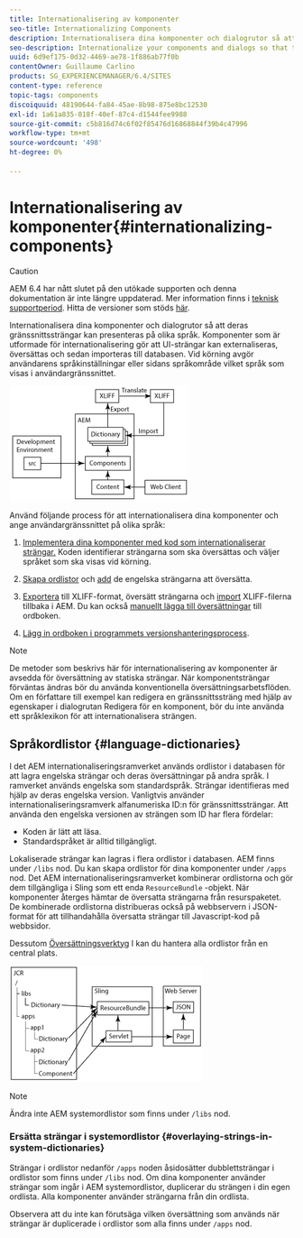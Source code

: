 ```yaml
---
title: Internationalisering av komponenter
seo-title: Internationalizing Components
description: Internationalisera dina komponenter och dialogrutor så att deras gränssnittssträngar kan presenteras på olika språk
seo-description: Internationalize your components and dialogs so that their UI strings can be presented in different languages
uuid: 6d9ef175-0d32-4469-ae78-1f886ab77f0b
contentOwner: Guillaume Carlino
products: SG_EXPERIENCEMANAGER/6.4/SITES
content-type: reference
topic-tags: components
discoiquuid: 48190644-fa84-45ae-8b98-875e8bc12530
exl-id: 1a61a835-018f-40ef-87c4-d1544fee9988
source-git-commit: c5b816d74c6f02f85476d16868844f39b4c47996
workflow-type: tm+mt
source-wordcount: '498'
ht-degree: 0%

---
```


# Internationalisering av komponenter{#internationalizing-components}

>[!CAUTION]
>
>AEM 6.4 har nått slutet på den utökade supporten och denna dokumentation är inte längre uppdaterad. Mer information finns i [teknisk supportperiod](https://helpx.adobe.com/support/programs/eol-matrix.html). Hitta de versioner som stöds [här](https://experienceleague.adobe.com/docs/).

Internationalisera dina komponenter och dialogrutor så att deras gränssnittssträngar kan presenteras på olika språk. Komponenter som är utformade för internationalisering gör att UI-strängar kan externaliseras, översättas och sedan importeras till databasen. Vid körning avgör användarens språkinställningar eller sidans språkområde vilket språk som visas i användargränssnittet.

![chlimage_1-9](assets/chlimage_1-9.png)

Använd följande process för att internationalisera dina komponenter och ange användargränssnittet på olika språk:

1. [Implementera dina komponenter med kod som internationaliserar strängar.](/help/sites-developing/i18n-dev.md) Koden identifierar strängarna som ska översättas och väljer språket som ska visas vid körning.
1. [Skapa ordlistor](/help/sites-developing/i18n-translator.md#creating-a-dictionary) och [add](/help/sites-developing/i18n-translator.md#adding-changing-and-removing-strings) de engelska strängarna att översätta.

1. [Exportera](/help/sites-developing/i18n-translator.md#exporting-a-dictionary) till XLIFF-format, översätt strängarna och [import](/help/sites-developing/i18n-translator.md#importing-a-dictionary) XLIFF-filerna tillbaka i AEM. Du kan också [manuellt lägga till översättningar](/help/sites-developing/i18n-translator.md#editing-translated-strings) till ordboken.

1. [Lägg in ordboken i programmets versionshanteringsprocess](/help/sites-developing/i18n-translator.md#publishing-dictionaries).

>[!NOTE]
>
>De metoder som beskrivs här för internationalisering av komponenter är avsedda för översättning av statiska strängar. När komponentsträngar förväntas ändras bör du använda konventionella översättningsarbetsflöden. Om en författare till exempel kan redigera en gränssnittssträng med hjälp av egenskaper i dialogrutan Redigera för en komponent, bör du inte använda ett språklexikon för att internationalisera strängen.

## Språkordlistor {#language-dictionaries}

I det AEM internationaliseringsramverket används ordlistor i databasen för att lagra engelska strängar och deras översättningar på andra språk. I ramverket används engelska som standardspråk. Strängar identifieras med hjälp av deras engelska version. Vanligtvis använder internationaliseringsramverk alfanumeriska ID:n för gränssnittssträngar. Att använda den engelska versionen av strängen som ID har flera fördelar:

* Koden är lätt att läsa.
* Standardspråket är alltid tillgängligt.

Lokaliserade strängar kan lagras i flera ordlistor i databasen. AEM finns under `/libs` nod. Du kan skapa ordlistor för dina komponenter under `/apps` nod. Det AEM internationaliseringsramverket kombinerar ordlistorna och gör dem tillgängliga i Sling som ett enda `ResourceBundle` -objekt. När komponenter återges hämtar de översatta strängarna från resurspaketet. De kombinerade ordlistorna distribueras också på webbservern i JSON-format för att tillhandahålla översatta strängar till Javascript-kod på webbsidor.

Dessutom [Översättningsverktyg](/help/sites-developing/i18n-translator.md) I kan du hantera alla ordlistor från en central plats.

![chlimage_1-10](assets/chlimage_1-10.png)

>[!NOTE]
>
>Ändra inte AEM systemordlistor som finns under `/libs` nod.

### Ersätta strängar i systemordlistor {#overlaying-strings-in-system-dictionaries}

Strängar i ordlistor nedanför `/apps` noden åsidosätter dubblettsträngar i ordlistor som finns under `/libs` nod. Om dina komponenter använder strängar som ingår i AEM systemordlistor, duplicerar du strängen i din egen ordlista. Alla komponenter använder strängarna från din ordlista.

Observera att du inte kan förutsäga vilken översättning som används när strängar är duplicerade i ordlistor som alla finns under `/apps` nod.
